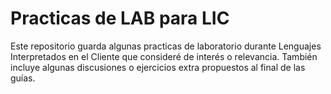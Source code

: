 # Practicas de LAB para LIC

Este repositorio guarda algunas practicas de laboratorio durante Lenguajes Interpretados en el Cliente que consideré de interés o relevancia.
También incluye algunas discusiones o ejercicios extra propuestos al final de las guías.
